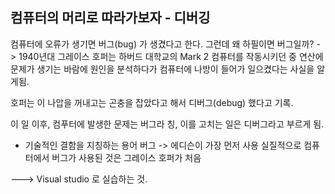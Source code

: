 ## 컴퓨터의 머리로 따라가보자 - 디버깅 <debugging>

컴퓨터에 오류가 생기면 버그(bug) 가 생겼다고 한다. 그런데 왜 하필이면 버그일까?
-> 1940년대 그레이스 호퍼는 하버드 대학교의 Mark 2 컴퓨터를 작동시키던 중 연산에 문제가 생기는 바람에 원인을 분석하다가 컴퓨터에 나방이 들어가 일으켰다는 사실을 알게됨.

호퍼는 이 나압을 꺼내고는 곤충을 잡았다고 해서 디버그(debug) 했다고 기록.

이 일 이후, 컴푸터에 발생한 문제는 버그라 칭, 이를 고치는 일은 디버그라고 부르게 됨.
+ 기술적인 결함을 지칭하는 용어 버그 -> 에디슨이 가장 먼저 사용
실질적으로 컴퓨터에서 버그가 사용된 것은 그레이스 호퍼가 처음

---> Visual studio 로 실습하는 것.